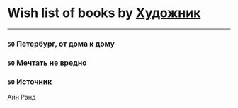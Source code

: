 # Wish list of books by [Художник](https://www.facebook.com/app_scoped_user_id/100004984741055/)
---

### `50` Петербург, от дома к дому

### `50` Мечтать не вредно

### `50` Источник
Айн Рэнд

